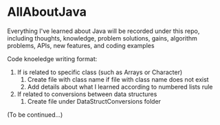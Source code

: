 # AllAboutJava
Everything I've learned about Java will be recorded under this repo, including thoughts, knowledge, problem solutions, gains, algorithm problems, APIs, new features, and coding examples

Code knoeledge writing format:
1. If is related to specific class (such as Arrays or Character)
	1. Create file with class name if file with class name does not exist
	2. Add details about what I learned according to numbered lists rule
2. If related to conversions between data structures
	1. Create file under DataStructConversions folder


(To be continued...)
